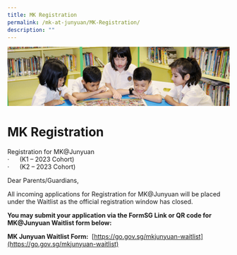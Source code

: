 ```yaml
---
title: MK Registration
permalink: /mk-at-junyuan/MK-Registration/
description: ""
---
```

![](/images/banner.gif)


MK Registration
===============


Registration for MK@Junyuan <br>·      (K1 – 2023 Cohort) <br>
·      (K2 – 2023 Cohort)


  

Dear Parents/Guardians,  

  

All incoming applications for Registration for MK@Junyuan will be placed under the Waitlist as the official registration window has closed.  
  

<b>You may submit your application via the FormSG Link or QR code for MK@Junyuan Waitlist form below: </b>  

<b>MK Junyuan Waitlist Form:</b>  [https://go.gov.sg/mkjunyuan-waitlist](https://go.gov.sg/mkjunyuan-waitlist)